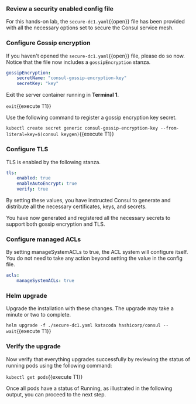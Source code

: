 ### Review a security enabled config file

For this hands-on lab, the `secure-dc1.yaml`{{open}} file has been provided with
all the necessary options set to secure the Consul service mesh.

### Configure Gossip encryption

If you haven't opened the `secure-dc1.yaml`{{open}} file, please do so now.
Notice that the file now includes a `gossipEncryption` stanza.

```yaml
gossipEncryption:
    secretName: "consul-gossip-encryption-key"
    secretKey: "key"
```

Exit the server container running in **Terminal 1**.

`exit`{{execute T1}}

Use the following command to register a gossip encryption key secret.

`kubectl create secret generic consul-gossip-encryption-key --from-literal=key=$(consul keygen)`{{execute T1}}

### Configure TLS

TLS is enabled by the following stanza.

```yaml
tls:
    enabled: true
    enableAutoEncrypt: true
    verify: true
```

By setting these values, you have instructed Consul to generate
and distribute all the necessary certificates, keys, and secrets.

You have now generated and registered all the necessary secrets to
support both gossip encryption and TLS.

### Configure managed ACLs

By setting manageSystemACLs to true, the ACL system will configure itself. You
do not need to take any action beyond setting the value in the config file.

```yaml
acls:
    manageSystemACLs: true
```

### Helm upgrade

Upgrade the installation with these changes. The upgrade may take a minute or two to complete.

`helm upgrade -f ./secure-dc1.yaml katacoda hashicorp/consul --wait`{{execute T1}}

### Verify the upgrade

Now verify that everything upgrades successfully by reviewing the status
of running pods using the following command:

`kubectl get pods`{{execute T1}}

Once all pods have a status of Running, as illustrated in the following output,
you can proceed to the next step.
